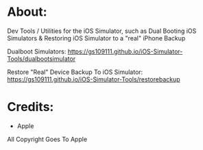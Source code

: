 # About:
Dev Tools / Utilities for the iOS Simulator, such as Dual Booting iOS Simulators & Restoring iOS Simulator to a "real" iPhone Backup


Dualboot Simulators: <a>https://gs109111.github.io/iOS-Simulator-Tools/dualbootsimulator</a>

Restore "Real" Device Backup To iOS Simulator: https://gs109111.github.io/iOS-Simulator-Tools/restorebackup

# Credits:
- Apple



All Copyright Goes To Apple
